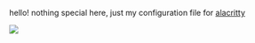 hello! nothing special here, just my configuration file for [alacritty]([https://github.com/alacritty/alacritty])


![](https://media1.giphy.com/media/v1.Y2lkPTc5MGI3NjExMjlyd2s2MXd1dnZqNnZhMW5odmJ1amdlcnBoMDFjM2ttMzBzaDBqeCZlcD12MV9pbnRlcm5hbF9naWZfYnlfaWQmY3Q9Zw/mIZ9rPeMKefm0/giphy.gif)
